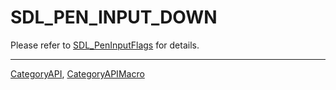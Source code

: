 # SDL_PEN_INPUT_DOWN

Please refer to [SDL_PenInputFlags](SDL_PenInputFlags) for details.

----
[CategoryAPI](CategoryAPI), [CategoryAPIMacro](CategoryAPIMacro)


